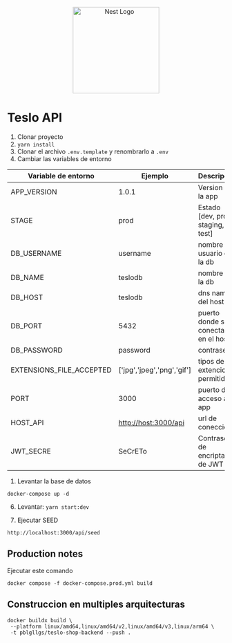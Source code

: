 <p align="center">
  <a href="http://nestjs.com/" target="blank"><img src="https://nestjs.com/img/logo-small.svg" width="200" alt="Nest Logo" /></a>
</p>

# Teslo API

1. Clonar proyecto
2. ```yarn install```
3. Clonar el archivo ```.env.template``` y renombrarlo a ```.env```
4. Cambiar las variables de entorno

|Variable de entorno|Ejemplo|Descripción|
|---|---|---|
| APP_VERSION |1.0.1| Version de la app|
| STAGE |prod| Estado [dev, prod, staging, test] |
| DB_USERNAME | username | nombre de usuario de la db |
| DB_NAME |teslodb | nombre de la db |
| DB_HOST |teslodb | dns name/ip del host  |
| DB_PORT |5432 | puerto donde se conectará en el host |
| DB_PASSWORD | password | contraseña |
| EXTENSIONS_FILE_ACCEPTED | ['jpg','jpeg','png','gif'] | tipos de extenciones permitidas |
| PORT | 3000 | puerto de acceso a la app |
| HOST_API | <http://host:3000/api> | url de conección  |
| JWT_SECRE | SeCrETo| Contraseña de encriptación de JWT|

1. Levantar la base de datos

```$bash
docker-compose up -d
```

6. Levantar: ```yarn start:dev```

7. Ejecutar SEED

```
http://localhost:3000/api/seed
```

## Production notes

Ejecutar este comando

```$bash
docker compose -f docker-compose.prod.yml build
```

## Construccion en multiples arquitecturas

```$bash
docker buildx build \                                            
 --platform linux/amd64,linux/amd64/v2,linux/amd64/v3,linux/arm64 \
 -t pblgllgs/teslo-shop-backend --push .
```
